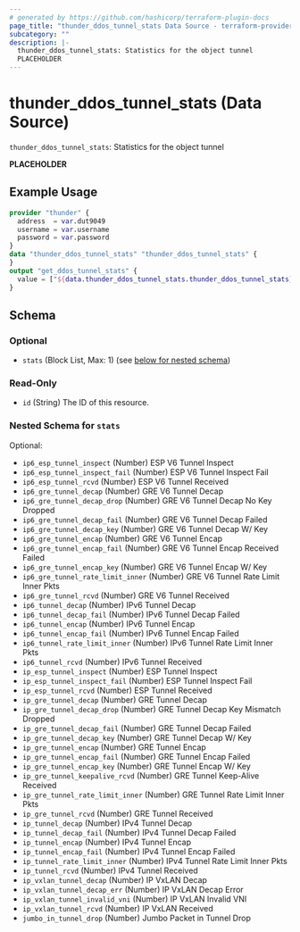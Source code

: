 ```yaml
---
# generated by https://github.com/hashicorp/terraform-plugin-docs
page_title: "thunder_ddos_tunnel_stats Data Source - terraform-provider-thunder"
subcategory: ""
description: |-
  thunder_ddos_tunnel_stats: Statistics for the object tunnel
  PLACEHOLDER
---
```


# thunder_ddos_tunnel_stats (Data Source)

`thunder_ddos_tunnel_stats`: Statistics for the object tunnel

__PLACEHOLDER__

## Example Usage

```terraform
provider "thunder" {
  address  = var.dut9049
  username = var.username
  password = var.password
}
data "thunder_ddos_tunnel_stats" "thunder_ddos_tunnel_stats" {
}
output "get_ddos_tunnel_stats" {
  value = ["${data.thunder_ddos_tunnel_stats.thunder_ddos_tunnel_stats}"]
}
```

<!-- schema generated by tfplugindocs -->
## Schema

### Optional

- `stats` (Block List, Max: 1) (see [below for nested schema](#nestedblock--stats))

### Read-Only

- `id` (String) The ID of this resource.

<a id="nestedblock--stats"></a>
### Nested Schema for `stats`

Optional:

- `ip6_esp_tunnel_inspect` (Number) ESP V6 Tunnel Inspect
- `ip6_esp_tunnel_inspect_fail` (Number) ESP V6 Tunnel Inspect Fail
- `ip6_esp_tunnel_rcvd` (Number) ESP V6 Tunnel Received
- `ip6_gre_tunnel_decap` (Number) GRE V6 Tunnel Decap
- `ip6_gre_tunnel_decap_drop` (Number) GRE V6 Tunnel Decap No Key Dropped
- `ip6_gre_tunnel_decap_fail` (Number) GRE V6 Tunnel Decap Failed
- `ip6_gre_tunnel_decap_key` (Number) GRE V6 Tunnel Decap W/ Key
- `ip6_gre_tunnel_encap` (Number) GRE V6 Tunnel Encap
- `ip6_gre_tunnel_encap_fail` (Number) GRE V6 Tunnel Encap Received Failed
- `ip6_gre_tunnel_encap_key` (Number) GRE V6 Tunnel Encap W/ Key
- `ip6_gre_tunnel_rate_limit_inner` (Number) GRE V6 Tunnel Rate Limit Inner Pkts
- `ip6_gre_tunnel_rcvd` (Number) GRE V6 Tunnel Received
- `ip6_tunnel_decap` (Number) IPv6 Tunnel Decap
- `ip6_tunnel_decap_fail` (Number) IPv6 Tunnel Decap Failed
- `ip6_tunnel_encap` (Number) IPv6 Tunnel Encap
- `ip6_tunnel_encap_fail` (Number) IPv6 Tunnel Encap Failed
- `ip6_tunnel_rate_limit_inner` (Number) IPv6 Tunnel Rate Limit Inner Pkts
- `ip6_tunnel_rcvd` (Number) IPv6 Tunnel Received
- `ip_esp_tunnel_inspect` (Number) ESP Tunnel Inspect
- `ip_esp_tunnel_inspect_fail` (Number) ESP Tunnel Inspect Fail
- `ip_esp_tunnel_rcvd` (Number) ESP Tunnel Received
- `ip_gre_tunnel_decap` (Number) GRE Tunnel Decap
- `ip_gre_tunnel_decap_drop` (Number) GRE Tunnel Decap Key Mismatch Dropped
- `ip_gre_tunnel_decap_fail` (Number) GRE Tunnel Decap Failed
- `ip_gre_tunnel_decap_key` (Number) GRE Tunnel Decap W/ Key
- `ip_gre_tunnel_encap` (Number) GRE Tunnel Encap
- `ip_gre_tunnel_encap_fail` (Number) GRE Tunnel Encap Failed
- `ip_gre_tunnel_encap_key` (Number) GRE Tunnel Encap W/ Key
- `ip_gre_tunnel_keepalive_rcvd` (Number) GRE Tunnel Keep-Alive Received
- `ip_gre_tunnel_rate_limit_inner` (Number) GRE Tunnel Rate Limit Inner Pkts
- `ip_gre_tunnel_rcvd` (Number) GRE Tunnel Received
- `ip_tunnel_decap` (Number) IPv4 Tunnel Decap
- `ip_tunnel_decap_fail` (Number) IPv4 Tunnel Decap Failed
- `ip_tunnel_encap` (Number) IPv4 Tunnel Encap
- `ip_tunnel_encap_fail` (Number) IPv4 Tunnel Encap Failed
- `ip_tunnel_rate_limit_inner` (Number) IPv4 Tunnel Rate Limit Inner Pkts
- `ip_tunnel_rcvd` (Number) IPv4 Tunnel Received
- `ip_vxlan_tunnel_decap` (Number) IP VxLAN Decap
- `ip_vxlan_tunnel_decap_err` (Number) IP VxLAN Decap Error
- `ip_vxlan_tunnel_invalid_vni` (Number) IP VxLAN Invalid VNI
- `ip_vxlan_tunnel_rcvd` (Number) IP VxLAN Received
- `jumbo_in_tunnel_drop` (Number) Jumbo Packet in Tunnel Drop


